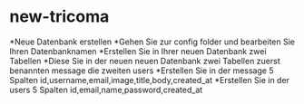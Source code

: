 # new-tricoma
*Neue Datenbank erstellen
*Gehen Sie zur config folder und bearbeiten Sie Ihren Datenbanknamen
*Erstellen Sie in Ihrer neuen Datenbank zwei Tabellen
*Diese Sie in der neuen neuen Datenbank zwei Tabellen zuerst benannten message die zweiten users
*Erstellen Sie in der message 5 Spalten id,username,email,image,title,body,created_at
*Erstellen Sie in der users 5 Spalten id,email,name,password,created_at
